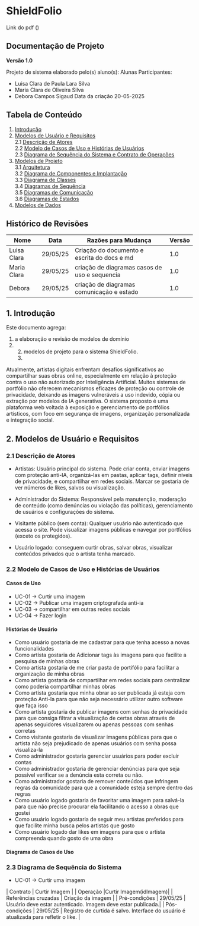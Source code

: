 # ShieldFolio

Link do pdf ()
## Documentação de Projeto

**Versão 1.0**      

Projeto de sistema elaborado pelo(s) aluno(s):
Alunas Participantes:
* Luisa Clara de Paula Lara Silva
* Maria Clara de Oliveira Silva
* Debora Campos Sigaud
Data da criação 20-05-2025

## Tabela de Conteúdo
1. [Introdução](#1-introdução)         
2. [Modelos de Usuário e Requisitos](#2-modelos-de-usuário-e-requisitos)             
   2.1 [Descrição de Atores](#21-descrição-de-atores)          
   2.2 [Modelo de Casos de Uso e Histórias de Usuários](#22-modelo-de-casos-de-uso-e-histórias-de-usuários)               
   2.3 [Diagrama de Sequência do Sistema e Contrato de Operações](#23-diagrama-de-sequência-do-sistema-e-contrato-de-operações)            
3. [Modelos de Projeto](#3-modelos-de-projeto)           
   3.1 [Arquitetura](#31-arquitetura)           
   3.2 [Diagrama de Componentes e Implantação](#32-diagrama-de-componentes-e-implantação)          
   3.3 [Diagrama de Classes](#33-diagrama-de-classes)           
   3.4 [Diagramas de Sequência](#34-diagramas-de-sequência)          
   3.5 [Diagramas de Comunicação](#35-diagramas-de-comunicação)           
   3.6 [Diagramas de Estados](#36-diagramas-de-estados)           
4. [Modelos de Dados](#4-modelos-de-dados)


## Histórico de Revisões

| Nome | Data | Razões para Mudança | Versão |
|---|---|---|---|
| Luisa Clara | 29/05/25 | Criação do documento e escrita do docs e md| 1.0 |
| Maria Clara | 29/05/25 | criação de diagramas casos de uso e sequencia| 1.0 |
| Debora | 29/05/25 | criação de diagramas comunicação e estado | 1.0 |

## 1. Introdução
Este documento agrega: 
1) a elaboração e revisão de modelos de domínio
2) 2) modelos de projeto para o sistema ShieldFolio.
   3) 
Atualmente, artistas digitais enfrentam desafios significativos ao compartilhar suas obras online, especialmente em relação à proteção contra o uso não autorizado por Inteligência Artificial. Muitos sistemas de portfólio não oferecem mecanismos eficazes de proteção ou controle de privacidade, deixando as imagens vulneráveis a uso indevido, cópia ou extração por modelos de IA generativa. O sistema proposto é uma plataforma web voltada à exposição e gerenciamento de portfólios artísticos, com foco em segurança de imagens, organização personalizada e integração social.


## 2. Modelos de Usuário e Requisitos              

### 2.1 Descrição de Atores

* Artistas: Usuário principal do sistema. Pode criar conta, enviar imagens com proteção anti-IA, organizá-las em pastas, aplicar tags, definir níveis de privacidade, e compartilhar em redes sociais. Marcar se gostaria de ver números de likes, salvos ou visualização.

* Administrador do Sistema: Responsável pela manutenção, moderação de conteúdo (como denúncias ou violação das políticas), gerenciamento de usuários e configurações do sistema.

* Visitante público (sem conta): Qualquer usuário não autenticado que acessa o site. Pode visualizar imagens públicas e navegar por portfólios (exceto os protegidos).

* Usuário logado: conseguem curtir obras, salvar obras, visualizar conteúdos privados que o artista tenha marcado.

### 2.2 Modelo de Casos de Uso e Histórias de Usuários  

#### Casos de Uso

- UC-01 -> Curtir uma imagem
- UC-02 -> Publicar uma imagem criptografada anti-ia
- UC-03 -> compartilhar em outras redes sociais
- UC-04 -> Fazer login

#### Histórias de Usuário


*  Como usuário gostaria de me cadastrar para que tenha acesso a novas funcionalidades
* Como artista gostaria de Adicionar tags às imagens para que facilite a pesquisa de minhas obras
* Como artista gostaria de me criar pasta de portifólio para facilitar a organização de minha obras
* Como artista gostaria de compartilhar em redes sociais para centralizar como poderia compartilhar minhas obras 
* Como artista gostaria que minha obrar ao ser publicada já esteja com proteção Anti-Ia para que não seja necessário utilizar outro software que faça isso
* Como artista gostaria de publicar imagens com senhas de privacidade para que consiga filtrar a visualização de certas obras através de apenas seguidores visualizarem ou apenas pessoas com senhas corretas
* Como visitante gostaria de visualizar imagens públicas para que o artista não seja prejudicado de apenas usuários com senha possa visualiza-la
* Como administrador gostaria gerenciar usuários para poder excluir contas
* Como administrador gostaria de gerenciar denúncias para que seja possível verificar se a denúncia esta correta ou não.
* Como administrador gostaria de remover conteúdos que infringem regras da comunidade para que a comunidade esteja sempre dentro das regras
* Como usuário logado gostaria de favoritar uma imagem para salvá-la para que não precise procurar ela facilitando o acesso a obras que gostei
* Como usuário logado gostaria de seguir meu artistas preferidos para que facilite minha busca pelos artistas que gosto
* Como usuário logado dar likes em imagens para que o artista compreenda quando gosto de uma obra

#### Diagrama de Casos de Uso


### 2.3 Diagrama de Sequência do Sistema

*  UC-01 -> Curtir uma imagem
  
| Contrato | Curtir Imagem | 
| Operação |Curtir Imagem(idImagem)|
| Referências cruzadas | Criação da imagem |
| Pré-condições | 29/05/25 | Usuário deve estar autenticado. Imagem deve estar publicada.|
| Pós-condições | 29/05/25 | Registro de curtida é salvo. Interface do usuário é atualizada para refletir o like. | 
